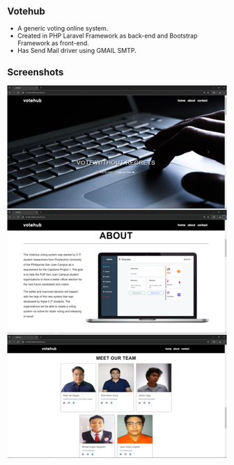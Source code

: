 ## Votehub
 * A generic voting online system.
 * Created in PHP Laravel Framework as back-end and Bootstrap Framework as front-end.
 * Has Send Mail driver using GMAIL SMTP.
## Screenshots
![alt text](https://github.com/No-Spacing/votehub/blob/main/screenshots/sc1.png)
![alt text](https://github.com/No-Spacing/votehub/blob/main/screenshots/sc2.png)
![alt text](https://github.com/No-Spacing/votehub/blob/main/screenshots/sc3.png)
